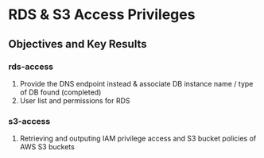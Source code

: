 # RDS & S3 Access Privileges

## Objectives and Key Results

### rds-access

1. Provide the DNS endpoint instead & associate DB instance name / type of DB found (completed)
2. User list and permissions for RDS

### s3-access

1. Retrieving and outputing IAM privilege access and S3 bucket policies of AWS S3 buckets